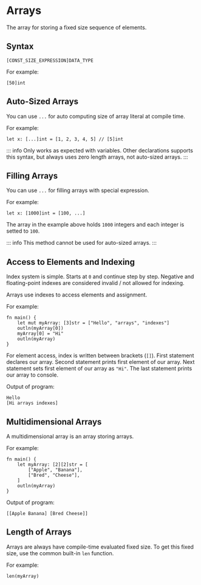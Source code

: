 # Arrays
The array for storing a fixed size sequence of elements. 

## Syntax
```
[CONST_SIZE_EXPRESSION]DATA_TYPE
```
For example:
```jule
[50]int
```

## Auto-Sized Arrays
You can use `...` for auto computing size of array literal at compile time.

For example:
```jule
let x: [...]int = [1, 2, 3, 4, 5] // [5]int
```

::: info
Only works as expected with variables. Other declarations supports this syntax, but always uses zero length arrays, not auto-sized arrays.
:::

## Filling Arrays

You can use `...` for filling arrays with special expression.

For example:
```jule
let x: [1000]int = [100, ...]
```

The array in the example above holds `1000` integers and each integer is setted to `100`.

::: info
This method cannot be used for auto-sized arrays.
:::

## Access to Elements and Indexing
Index system is simple. Starts at `0` and continue step by step. Negative and floating-point indexes are considered invalid / not allowed for indexing.

Arrays use indexes to access elements and assignment.

For example:
```jule
fn main() {
    let mut myArray: [3]str = ["Hello", "arrays", "indexes"]
    outln(myArray[0])
    myArray[0] = "Hi"
    outln(myArray)
}
```
For element access, index is written between brackets (`[]`). First statement declares our array. Second statement prints first element of our array. Next statement sets first element of our array as `"Hi"`. The last statement prints our array to console.

Output of program:
```
Hello
[Hi arrays indexes]
```

## Multidimensional Arrays
A multidimensional array is an array storing arrays.

For example:
```jule
fn main() {
    let myArray: [2][2]str = [
        ["Apple", "Banana"],
        ["Bred", "Cheese"],
    ]
    outln(myArray)
}
```

Output of program:
```
[[Apple Banana] [Bred Cheese]]
```

## Length of Arrays

Arrays are always have compile-time evaluated fixed size. To get this fixed size, use the common built-in `len` function.

For example:

```jule
len(myArray)
```
